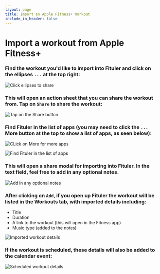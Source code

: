 ```yaml
---
layout: page
title: Import an Apple Fitness+ Workout
include_in_header: false
---
```


# Import a workout from Apple Fitness+

### Find the workout you'd like to import into Fituler and click on the ellipses `...` at the top right:

![Click ellipses to share](/assets/af-import/IMG_7740.PNG)

### This will open an action sheet that you can share the workout from. Tap on `Share` to share the workout:

![Tap on the Share button](/assets/af-import/IMG_7741.PNG)

### Find Fituler in the list of apps (you may need to click the `...` More button at the top to show a list of apps, as seen below):

![CLick on More for more apps](/assets/af-import/IMG_7747.PNG)

![Find Fituler in the list of apps](/assets/af-import/IMG_7742.PNG)

### This will open a share modal for importing into Fituler. In the text field, feel free to add in any optional notes.

![Add in any optional notes](/assets/af-import/IMG_7743.PNG)

### After clicking on `Add`, if you open up Fituler the workout will be listed in the Workouts tab, with imported details including:
* Title
* Duration
* A link to the workout (this will open in the Fitness app)
* Music type (added to the notes)

![Imported workout details](/assets/af-import/IMG_7745.PNG)

### If the workout is scheduled, these details will also be added to the calendar event:

![Scheduled workout details](/assets/af-import/IMG_7748.PNG)